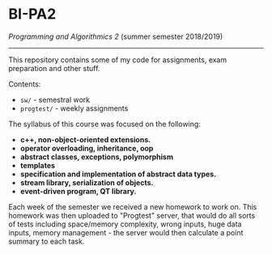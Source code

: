 # BI-PA2
*Programming and Algorithmics 2* (summer semester 2018/2019)

------------

This repository contains some of my code for assignments, exam preparation and other stuff.

Contents:
- ```sw/``` - semestral work
- ```progtest/``` - weekly assignments

The syllabus of this course was focused on the following:
- **c++, non-object-oriented extensions.**
- **operator overloading, inheritance, oop**
- **abstract classes, exceptions, polymorphism**
- **templates**
- **specification and implementation of abstract data types.**
- **stream library, serialization of objects.**
- **event-driven program, QT library.**

Each week of the semester we received a new homework to work on. This homework was then uploaded to "Progtest" server, that would do all sorts of tests including space/memory complexity, wrong inputs, huge data inputs, memory management - the server would then calculate a point summary to each task.

